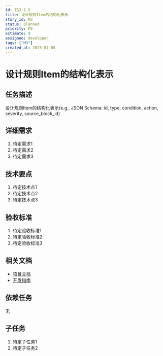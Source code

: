 ```yaml
---
id: TS3.1.5
title: 设计规则Item的结构化表示
story_id: M3
status: planned
priority: P0
estimate: 8
assignee: developer
tags: ["M3"]
created_at: 2025-04-05
---
```


# 设计规则Item的结构化表示

## 任务描述

设计规则Item的结构化表示(e.g., JSON Schema: id, type, condition, action, severity, source_block_id)

## 详细需求

1. 待定需求1
2. 待定需求2
3. 待定需求3

## 技术要点

1. 待定技术点1
2. 待定技术点2
3. 待定技术点3

## 验收标准

1. 待定验收标准1
2. 待定验收标准2
3. 待定验收标准3

## 相关文档

- [项目文档](../../../docs/README.md)
- [开发指南](../../../docs/development.md)

## 依赖任务

无

## 子任务

1. 待定子任务1
2. 待定子任务2
